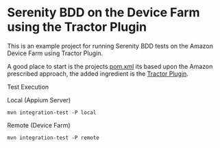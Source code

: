 # Serenity BDD on the Device Farm using the Tractor Plugin

This is an example project for running Serenity BDD tests on the Amazon Device Farm using Tractor Plugin.

A good place to start is the projects [pom.xml](https://github.com/metalmynds/tractor-maven-serenity/blob/master/pom.xml) its based upon the Amazon prescribed approach, the added ingredient is the [Tractor Plugin](https://github.com/metalmynds/tractor-maven-plugin).

Test Execution

Local (Appium Server)
	
	mvn integration-test -P local
	
Remote (Device Farm)

	mvn integration-test -P remote